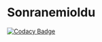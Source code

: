 # Sonranemioldu
[![Codacy Badge](https://api.codacy.com/project/badge/Grade/1a81983ab34946ee84d99bccca71c868)](https://app.codacy.com/app/furkanaskin/Sonranemioldu?utm_source=github.com&utm_medium=referral&utm_content=furkanaskin/Sonranemioldu&utm_campaign=Badge_Grade_Dashboard)